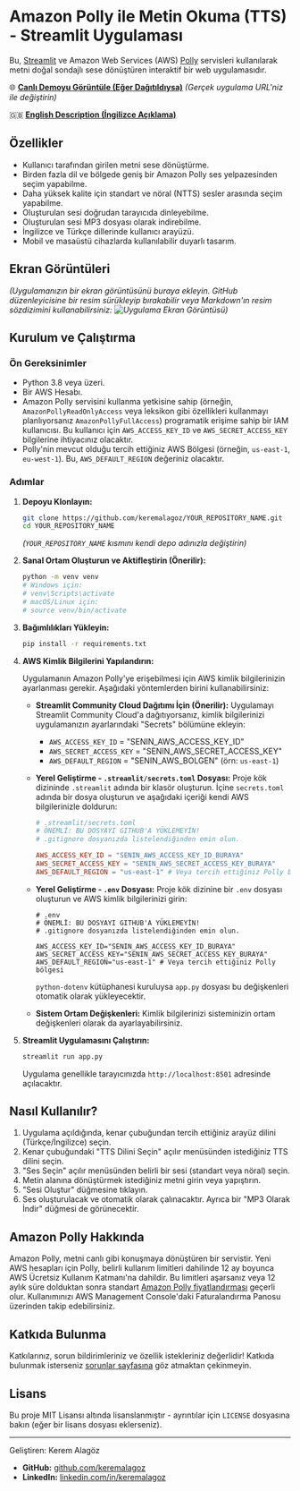 # Amazon Polly ile Metin Okuma (TTS) - Streamlit Uygulaması

Bu, [Streamlit](https://streamlit.io/) ve Amazon Web Services (AWS) [Polly](https://aws.amazon.com/polly/) servisleri kullanılarak metni doğal sondajlı sese dönüştüren interaktif bir web uygulamasıdır.

🌐 **[Canlı Demoyu Görüntüle (Eğer Dağıtıldıysa)](YOUR_STREAMLIT_APP_URL_HERE)**  _(Gerçek uygulama URL'niz ile değiştirin)_

🇬🇧 **[English Description (İngilizce Açıklama)](README.md)**

## Özellikler

*   Kullanıcı tarafından girilen metni sese dönüştürme.
*   Birden fazla dil ve bölgede geniş bir Amazon Polly ses yelpazesinden seçim yapabilme.
*   Daha yüksek kalite için standart ve nöral (NTTS) sesler arasında seçim yapabilme.
*   Oluşturulan sesi doğrudan tarayıcıda dinleyebilme.
*   Oluşturulan sesi MP3 dosyası olarak indirebilme.
*   İngilizce ve Türkçe dillerinde kullanıcı arayüzü.
*   Mobil ve masaüstü cihazlarda kullanılabilir duyarlı tasarım.

## Ekran Görüntüleri

_(Uygulamanızın bir ekran görüntüsünü buraya ekleyin. GitHub düzenleyicisine bir resim sürükleyip bırakabilir veya Markdown'ın resim sözdizimini kullanabilirsiniz: ![Uygulama Ekran Görüntüsü](path/to/your/screenshot.png))_

## Kurulum ve Çalıştırma

### Ön Gereksinimler

*   Python 3.8 veya üzeri.
*   Bir AWS Hesabı.
*   Amazon Polly servisini kullanma yetkisine sahip (örneğin, `AmazonPollyReadOnlyAccess` veya leksikon gibi özellikleri kullanmayı planlıyorsanız `AmazonPollyFullAccess`) programatik erişime sahip bir IAM kullanıcısı. Bu kullanıcı için `AWS_ACCESS_KEY_ID` ve `AWS_SECRET_ACCESS_KEY` bilgilerine ihtiyacınız olacaktır.
*   Polly'nin mevcut olduğu tercih ettiğiniz AWS Bölgesi (örneğin, `us-east-1`, `eu-west-1`). Bu, `AWS_DEFAULT_REGION` değeriniz olacaktır.

### Adımlar

1.  **Depoyu Klonlayın:**
    ```bash
    git clone https://github.com/keremalagoz/YOUR_REPOSITORY_NAME.git
    cd YOUR_REPOSITORY_NAME
    ```
    _(`YOUR_REPOSITORY_NAME` kısmını kendi depo adınızla değiştirin)_

2.  **Sanal Ortam Oluşturun ve Aktifleştirin (Önerilir):**
    ```bash
    python -m venv venv
    # Windows için:
    # venv\Scripts\activate
    # macOS/Linux için:
    # source venv/bin/activate
    ```

3.  **Bağımlılıkları Yükleyin:**
    ```bash
    pip install -r requirements.txt
    ```

4.  **AWS Kimlik Bilgilerini Yapılandırın:**

    Uygulamanın Amazon Polly'ye erişebilmesi için AWS kimlik bilgilerinizin ayarlanması gerekir. Aşağıdaki yöntemlerden birini kullanabilirsiniz:

    *   **Streamlit Community Cloud Dağıtımı İçin (Önerilir):**
        Uygulamayı Streamlit Community Cloud'a dağıtıyorsanız, kimlik bilgilerinizi uygulamanızın ayarlarındaki "Secrets" bölümüne ekleyin:
        *   `AWS_ACCESS_KEY_ID` = "SENIN_AWS_ACCESS_KEY_ID"
        *   `AWS_SECRET_ACCESS_KEY` = "SENIN_AWS_SECRET_ACCESS_KEY"
        *   `AWS_DEFAULT_REGION` = "SENIN_AWS_BOLGEN" (örn: `us-east-1`)

    *   **Yerel Geliştirme - `.streamlit/secrets.toml` Dosyası:**
        Proje kök dizininde `.streamlit` adında bir klasör oluşturun. İçine `secrets.toml` adında bir dosya oluşturun ve aşağıdaki içeriği kendi AWS bilgilerinizle doldurun:
        ```toml
        # .streamlit/secrets.toml
        # ÖNEMLİ: BU DOSYAYI GITHUB'A YÜKLEMEYİN!
        # .gitignore dosyanızda listelendiğinden emin olun.

        AWS_ACCESS_KEY_ID = "SENIN_AWS_ACCESS_KEY_ID_BURAYA"
        AWS_SECRET_ACCESS_KEY = "SENIN_AWS_SECRET_ACCESS_KEY_BURAYA"
        AWS_DEFAULT_REGION = "us-east-1" # Veya tercih ettiğiniz Polly bölgesi
        ```

    *   **Yerel Geliştirme - `.env` Dosyası:**
        Proje kök dizinine bir `.env` dosyası oluşturun ve AWS kimlik bilgilerinizi girin:
        ```env
        # .env
        # ÖNEMLİ: BU DOSYAYI GITHUB'A YÜKLEMEYİN!
        # .gitignore dosyanızda listelendiğinden emin olun.

        AWS_ACCESS_KEY_ID="SENIN_AWS_ACCESS_KEY_ID_BURAYA"
        AWS_SECRET_ACCESS_KEY="SENIN_AWS_SECRET_ACCESS_KEY_BURAYA"
        AWS_DEFAULT_REGION="us-east-1" # Veya tercih ettiğiniz Polly bölgesi
        ```
        `python-dotenv` kütüphanesi kuruluysa `app.py` dosyası bu değişkenleri otomatik olarak yükleyecektir.

    *   **Sistem Ortam Değişkenleri:** Kimlik bilgilerinizi sisteminizin ortam değişkenleri olarak da ayarlayabilirsiniz.

5.  **Streamlit Uygulamasını Çalıştırın:**
    ```bash
    streamlit run app.py
    ```
    Uygulama genellikle tarayıcınızda `http://localhost:8501` adresinde açılacaktır.

## Nasıl Kullanılır?

1.  Uygulama açıldığında, kenar çubuğundan tercih ettiğiniz arayüz dilini (Türkçe/İngilizce) seçin.
2.  Kenar çubuğundaki "TTS Dilini Seçin" açılır menüsünden istediğiniz TTS dilini seçin.
3.  "Ses Seçin" açılır menüsünden belirli bir sesi (standart veya nöral) seçin.
4.  Metin alanına dönüştürmek istediğiniz metni girin veya yapıştırın.
5.  "Sesi Oluştur" düğmesine tıklayın.
6.  Ses oluşturulacak ve otomatik olarak çalınacaktır. Ayrıca bir "MP3 Olarak İndir" düğmesi de görünecektir.

## Amazon Polly Hakkında

Amazon Polly, metni canlı gibi konuşmaya dönüştüren bir servistir. Yeni AWS hesapları için Polly, belirli kullanım limitleri dahilinde 12 ay boyunca AWS Ücretsiz Kullanım Katmanı'na dahildir. Bu limitleri aşarsanız veya 12 aylık süre dolduktan sonra standart [Amazon Polly fiyatlandırması](https://aws.amazon.com/polly/pricing/) geçerli olur. Kullanımınızı AWS Management Console'daki Faturalandırma Panosu üzerinden takip edebilirsiniz.

## Katkıda Bulunma

Katkılarınız, sorun bildirimleriniz ve özellik istekleriniz değerlidir! Katkıda bulunmak isterseniz [sorunlar sayfasına](https://github.com/keremalagoz/YOUR_REPOSITORY_NAME/issues) göz atmaktan çekinmeyin.

## Lisans

Bu proje MIT Lisansı altında lisanslanmıştır - ayrıntılar için `LICENSE` dosyasına bakın (eğer bir lisans dosyası eklerseniz).

---

Geliştiren: Kerem Alagöz
*   **GitHub:** [github.com/keremalagoz](https://github.com/keremalagoz)
*   **LinkedIn:** [linkedin.com/in/keremalagoz](https://www.linkedin.com/in/keremalagoz)